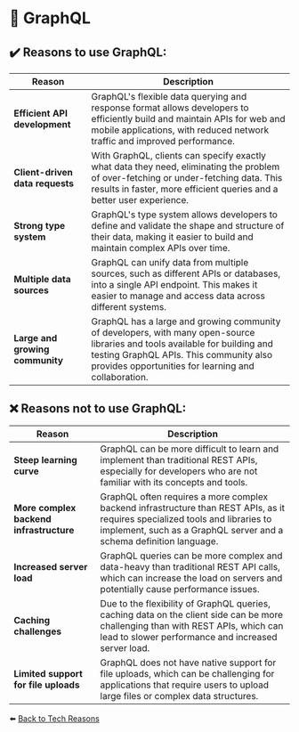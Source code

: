 # 🔗 GraphQL

## ✔️ Reasons to use GraphQL:

| Reason      | Description |
| ----------- | ----------- |
|**Efficient API development**|GraphQL's flexible data querying and response format allows developers to efficiently build and maintain APIs for web and mobile applications, with reduced network traffic and improved performance.|
|**Client-driven data requests**|With GraphQL, clients can specify exactly what data they need, eliminating the problem of over-fetching or under-fetching data. This results in faster, more efficient queries and a better user experience.|
|**Strong type system**|GraphQL's type system allows developers to define and validate the shape and structure of their data, making it easier to build and maintain complex APIs over time.|
|**Multiple data sources**|GraphQL can unify data from multiple sources, such as different APIs or databases, into a single API endpoint. This makes it easier to manage and access data across different systems.|
|**Large and growing community**|GraphQL has a large and growing community of developers, with many open-source libraries and tools available for building and testing GraphQL APIs. This community also provides opportunities for learning and collaboration.|

## ❌ Reasons not to use GraphQL:

| Reason      | Description |
| ----------- | ----------- |
|**Steep learning curve**|GraphQL can be more difficult to learn and implement than traditional REST APIs, especially for developers who are not familiar with its concepts and tools.|
|**More complex backend infrastructure**|GraphQL often requires a more complex backend infrastructure than REST APIs, as it requires specialized tools and libraries to implement, such as a GraphQL server and a schema definition language.|
|**Increased server load**|GraphQL queries can be more complex and data-heavy than traditional REST API calls, which can increase the load on servers and potentially cause performance issues.|
|**Caching challenges**|Due to the flexibility of GraphQL queries, caching data on the client side can be more challenging than with REST APIs, which can lead to slower performance and increased server load.|
|**Limited support for file uploads**|GraphQL does not have native support for file uploads, which can be challenging for applications that require users to upload large files or complex data structures.|

⬅️ [Back to Tech Reasons](./tech-stack-reasons.md)
